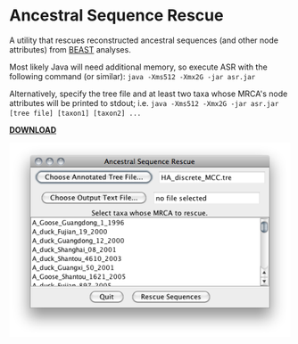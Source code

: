 # Ancestral Sequence Rescue

A utility that rescues reconstructed ancestral sequences (and other node attributes) from [BEAST](http://beast.bio.ed.ac.uk/) analyses.

Most likely Java will need additional memory, so execute ASR with the following command (or similar):
`java -Xms512 -Xmx2G -jar asr.jar`

Alternatively, specify the tree file and at least two taxa whose MRCA's node attributes will be printed to stdout; i.e.
`java -Xms512 -Xmx2G -jar asr.jar [tree file] [taxon1] [taxon2] ...`

[**DOWNLOAD**](http://github.com/armanbilge/AncestralSequenceRescue/releases)

![ASR Screenshot](asr.png)
